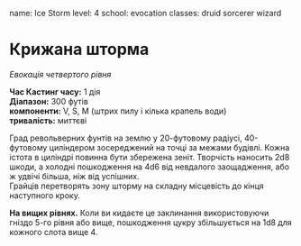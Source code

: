 name: Ice Storm level: 4 school: evocation classes: druid sorcerer wizard

# Крижана шторма
_Евокація четвертого рівня_

**Час Кастинг часу:** 1 дія    
**Діапазон:** 300 футів    
**компоненти:** V, S, М (штрих пилу і кілька крапель води)    
**тривалість:** миттєві

Град револьверних фунтів на землю у 20-футовому радіусі, 40-футовому циліндером зосереджений на точці за межами будівлі. Кожна істота в циліндрі повинна бути збережена зеніт. Творчість наносить 2d8 шкоди, а холодні пошкодження на 4d6 від невдалого заощадження, або ж удвічі більша, ніж від успішних.    
Грайців перетворять зону шторму на складну місцевість до кінця наступного кроку.

**На вищих рівнях.** Коли ви кидаєте це заклинання використовуючи гніздо 5-го рівня або вище, пошкодження цукру збільшується на 1d8 для кожного слота вище 4. 